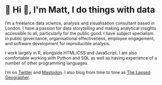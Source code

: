 # :wave: Hi :wave:, I'm Matt, I do things with data

I’m a freelance data science, analysis and visualisation consultant based in London. I have a passion for data storytelling and making analytical insights accessible to all, particularly for the public good. I have subject specialism in public governance, organisational effectiveness, employee engagement, and software development for reproducible analysis.

I work largely in R, alongside HTML/CSS and JavaScript. I am also comfortable working with Python and SQL as well as having experience of a number of other programming languages.

I’m on [Twitter](https://www.twitter.com/mattkerlogue) and <a rel="me" href="https://fosstodon.org/@mattkerlogue">Mastodon</a>. I also blog from time to time as [The Lapsed Geographer](http://lapsedgeographer.london/).
